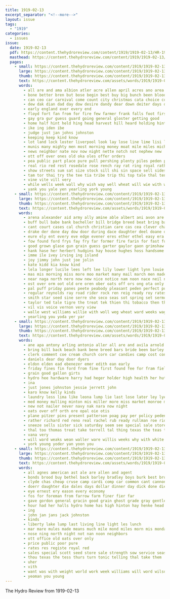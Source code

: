 ```yaml
---
title: 1919-02-13
excerpt_separator: "<!--more-->"
layout: issue
tags:
  - "1919"
categories:
  - issues
issue:
  date: 1919-02-13
  pdf: https://content.thehydroreview.com/content/1919/1919-02-13/HR-1919-02-13.pdf
  masthead: https://content.thehydroreview.com/content/1919/1919-02-13/masthead/HR-1919-02-13.jpg
  pages:
    - small: https://content.thehydroreview.com/content/1919/1919-02-13/small/HR-1919-02-13-01.jpg
      large: https://content.thehydroreview.com/content/1919/1919-02-13/large/HR-1919-02-13-01.jpg
      thumb: https://content.thehydroreview.com/content/1919/1919-02-13/thumbnails/HR-1919-02-13-01.jpg
      text: https://content.thehydroreview.com/assets/words/1919/1919-02-13/HR-1919-02-13-01.txt
      words:
        - all are and ama albion atler acre allen april acres ano area apache antes
        - bone better bren but bose begin best buy big bunch been blood bays back boschert bebe borah both bos bull branch bout bulls breeding bank
        - can ceo car carnival come count city christmas cata choice comes cee camp calvin cree cali call cattle
        - dew dak dian dad day dow desire dandy dear down deiter days dance die
        - early england ever every end
        - floyd fort fan from for fire few farmer frank falls foot first farm fea france fair friday front
        - gay gra gur guess guard going general gloster getting good
        - home half hint held hing head harvest hill heard holding hinton hext honor him hire had hom hydro hard herd hook
        - ike ing iden ibe
        - judge just jan johns johnston
        - keeping keep kind know
        - lot land lock loster liverpool look lay lose line lime lisi lover lies live low little letter left lines
        - munis many mighty men most morning money moat mile miles mich much may mover matte maison
        - news neighbor nate nov now night nette notch not nephew new
        - ott off over ones old oka oles offer orders
        - pea public part place pure pull pershing plenty piles peden perey pas
        - real rio red rest rosedale rose rench ray rat ring royal rather rains roan
        - show streets sum sat size stock sill shi sin space sell sides seed south shows send sey sham sale soh state staple seen scott shave sons sion sultan son small sie sem sen see senior
        - tam tor thai try the tee tia tribe trip thi top tale thal ten than tse tell ton trucks them thing then tha
        - vine vite vill very
        - while wells week wall why wish way well wheat will wie with went wood was write whistler wide white west
        - yank you yale yen yearling york young
    - small: https://content.thehydroreview.com/content/1919/1919-02-13/small/HR-1919-02-13-02.jpg
      large: https://content.thehydroreview.com/content/1919/1919-02-13/large/HR-1919-02-13-02.jpg
      thumb: https://content.thehydroreview.com/content/1919/1919-02-13/thumbnails/HR-1919-02-13-02.jpg
      text: https://content.thehydroreview.com/assets/words/1919/1919-02-13/HR-1919-02-13-02.txt
      words:
        - arena alexander aid army ally amine able albert ani avon are ang aud ali age ana alan all and aug ast adair
        - buff bull babe bank bacheller bill bridge breed beat bring balance beer but bout baby bee bart bara brother bread beams bunday bos bros bas been brace back butter bis bolt beg began boards bie burt big
        - cant court cases cal church christian care cas cea clever chain cali comb cross crook came conte choice close canes car crystal come
        - drake der done day dow door during dace daughter deel doane doctor days doy
        - eure ely ent every eve edge evener eres ether ethel easy era eva eaves este early east
        - fow found ford frys fay fry far former fire farin for fast full faith favors from finley face fond freeze fam folster fisher forward friends few fly forget fria fone farm font fellow flock fed feo fore
        - good grown glase gun grain guess garter gaylor gaon grimshaw grist greeson goc gali gee garrison glenn given going generous gal gave goin gras gone green
        - hank hase her herbert hudgins hay house hughes hoss handsome head home hore hearing hon held hood hea hand had has heard how henne havel herb him horny hold hydro horr hie hirt hare hes hou hen hoes hal handle hamilton hands
        - imme ile ivey irving ing island
        - joy jimmy john just joe jolin
        - kate kidd kia know kind
        - lela longer lucile lees left lee lily lower light lynn louie loud let lay leveque levee lite living like leon little less lone ler line lesson long latter last liy
        - mas mis morning miss more moo market many mail march men made meme moment mules mule man mat mies means maday milk monday makins mark mate mae mills
        - near naga north nero now new nice notice nam noon nace neil nail nia night not nephew never nys
        - ost over orm oot old ore oren ober oats off ors ong ota only oscar ove osu oie
        - pal puff priday panes peete peabody pleasant peden perfect purvis pears packard peda process pack pretty pia pee prince por penn poy pound people post pagan peace per press par pipe pent
        - regular reynolds ray road rider rock ren reig ready roy rates rear rout ret rot rose robertson red ridge russell ravine rally res range reh rain rue rae rank rent
        - smith star seed sine serre she seco seas sot spring set sermon stent scott salts say saturday sokal super store swift stover school season senator straight stranger sil span sale sai shirley schoo schools soo sunday scout such stunz styles siege staples sie silas soon sit see stick smokes sun sally spain said
        - taylor ted tale tigre the treat tek thien thi tobacco then thea test team tom top town texas tam terrell tin take tee than tho tate taken tax talk tien them tout thew ten tone tie tite
        - vil vis voice vernon very view
        - walle west williams willie with woll weg wheat ward weeks wagon will was wile went wai wire weil week wells word wal wan wilbur well writer ways winner walter water wage wonder words white while why wee wei wife world
        - yearling you yoda yer yar
    - small: https://content.thehydroreview.com/content/1919/1919-02-13/small/HR-1919-02-13-03.jpg
      large: https://content.thehydroreview.com/content/1919/1919-02-13/large/HR-1919-02-13-03.jpg
      thumb: https://content.thehydroreview.com/content/1919/1919-02-13/thumbnails/HR-1919-02-13-03.jpg
      text: https://content.thehydroreview.com/assets/words/1919/1919-02-13/HR-1919-02-13-03.txt
      words:
        - ane apa antony arling antonio aller all are and avila arnold ale able
        - bring bill back beach bank bene breed bars bride been barley bishop beans bong bine bros both blackwell book basket barber but best big bek
        - clerk comment coe cream church corn car candies camp cost contin coffee consul class cash cordial can change came come cal candy company cold city cate
        - daniels dear day door dyers
        - eldon elden ead ebenezer emer edith ean early
        - friday fines fin ford from fine first found fee for fram field friends fair front flesh folks full fable
        - grain good gallon girts
        - hydro hee hardware harry had heger holder high health her hut hom house hope husband head has hack held hot hang helma hand home
        - ina
        - just jones johnston jessie jerrett john
        - karo know kelly kinds
        - laundry less lima like leona lump lie last lose later ley lye life large loe
        - med money mulling minton mis miller more miss market monroe man mary many most matter monday marion meats marjorie may
        - new not nailer never navy nak nara now night
        - oats over off orth ore opal oie otis
        - plane pitzer pins present patterson poag pay per policy peden price pink past piece polite pro pei piet pile poage pure pai place plan pack poor pare powder potter
        - rather richard red reno real rachel rub ready rullman roe ridenour rial
        - sneeze sells sister sick saturday seem see special sale store sales six sour she save sui sal soe sella service son saving socks shaw sey servant solid sema seat siege sedan sane small sund sacks seeds seats seed school soda sell senior swedish sigh shiver state sena spring send season soap scott
        - thal too thomas treat take terrell tal thing texas the teas them tat tell times trial track
        - vana very
        - will ward weaks wean waller ware willis weeks why with white wile wat want weller wilson walter wash wall washer way work well wife west witson was week wish wynona
        - york young yoder yan yoon you
    - small: https://content.thehydroreview.com/content/1919/1919-02-13/small/HR-1919-02-13-04.jpg
      large: https://content.thehydroreview.com/content/1919/1919-02-13/large/HR-1919-02-13-04.jpg
      thumb: https://content.thehydroreview.com/content/1919/1919-02-13/thumbnails/HR-1919-02-13-04.jpg
      text: https://content.thehydroreview.com/assets/words/1919/1919-02-13/HR-1919-02-13-04.txt
      words:
        - all agnes american ast ale are allen and agent
        - bonds brood buy bethel back barley bradley boys burk best brought brother blood bird
        - clyde chas cheap cruse camp cardi comp car common cant cannon cure company creek cox cattle chain con card
        - doerr daughter die dales days dollar dinner day dick done dies dull dat depot
        - eye ernest ery eason every economy
        - fos for foreman from farrow farm finer fier far
        - gave gordon general gracin good grain ghost grade gray gentle given
        - hour had her halls hydro home has high hinton hay henke head hatfield hail heard
        - ing
        - john jan jans jack johnston
        - kinds
        - liberty lake lump last living line light les lunch
        - mar mare mules made means much mile mond miles morn mis monday mound must money may mighty
        - nose ning north night not nan noon neighbors
        - ott office old oats over only
        - price public poor pure
        - rates res registe royal red
        - sales special scott seed store sale strength sow service season sin saturday she states styles stuff seat sunday sands selis smooth south sees standard sul such seeds sells sell
        - thou texas the tess thurs turn tonic telling thal take them
        - uher
        - vith
        - want was with weight world work week williams will word wilson
        - yeoman you young
---
```


The Hydro Review from 1919-02-13

<!--more-->

